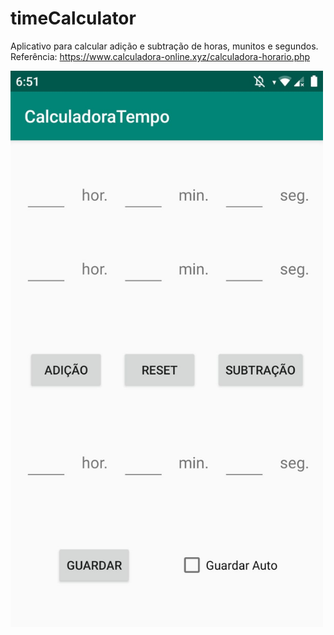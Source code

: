 # timeCalculator

Aplicativo para calcular adição e subtração de horas, munitos e segundos.
<br>
Referência: https://www.calculadora-online.xyz/calculadora-horario.php

<img src="./app.jpeg" width="500">
